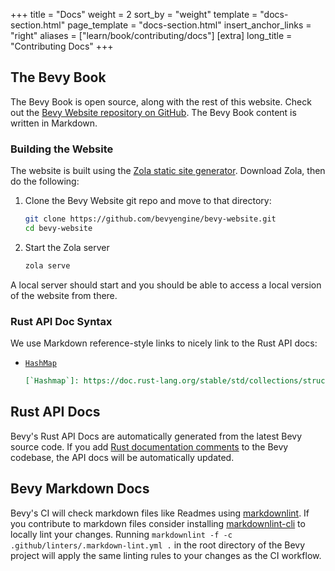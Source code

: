 +++
title = "Docs"
weight = 2
sort_by = "weight"
template = "docs-section.html"
page_template = "docs-section.html"
insert_anchor_links = "right"
aliases = ["learn/book/contributing/docs"]
[extra]
long_title = "Contributing Docs"
+++

## The Bevy Book

The Bevy Book is open source, along with the rest of this website. Check out the [Bevy Website repository on GitHub](https://github.com/bevyengine/bevy-website). The Bevy Book content is written in Markdown.

### Building the Website

The website is built using the [Zola static site generator](https://www.getzola.org/). Download Zola, then do the following:

1. Clone the Bevy Website git repo and move to that directory:

    ```sh
    git clone https://github.com/bevyengine/bevy-website.git
    cd bevy-website
    ```

2. Start the Zola server

    ```sh
    zola serve
    ```

A local server should start and you should be able to access a local version of the website from there.

### Rust API Doc Syntax

We use Markdown reference-style links to nicely link to the Rust API docs:

* [`HashMap`]

    ```md
    [`Hashmap`]: https://doc.rust-lang.org/stable/std/collections/struct.HashMap.html
    ```

[`HashMap`]: https://doc.rust-lang.org/stable/std/collections/struct.HashMap.html

## Rust API Docs

Bevy's Rust API Docs are automatically generated from the latest Bevy source code. If you add [Rust documentation comments](https://doc.rust-lang.org/book/ch14-02-publishing-to-crates-io.html#making-useful-documentation-comments) to the Bevy codebase, the API docs will be automatically updated.

## Bevy Markdown Docs

Bevy's CI will check markdown files like Readmes using [markdownlint](https://github.com/DavidAnson/markdownlint). If you contribute to markdown files consider installing [markdownlint-cli](https://github.com/igorshubovych/markdownlint-cli) to locally lint your changes. Running `markdownlint -f -c .github/linters/.markdown-lint.yml .` in the root directory of the Bevy project will apply the same linting rules to your changes as the CI workflow.

